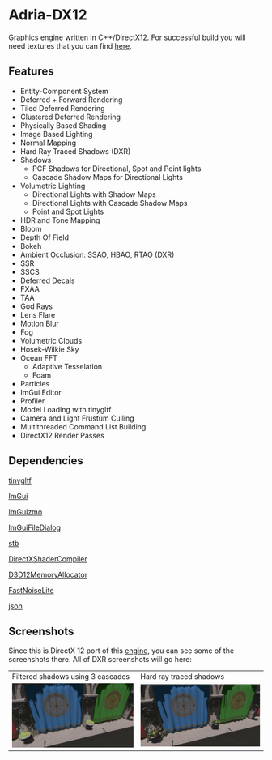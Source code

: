# Adria-DX12

Graphics engine written in C++/DirectX12. For successful build you will need textures that you can find [here](https://github.com/mateeeeeee/Adria-DX11/releases/tag/1.0).
## Features
* Entity-Component System
* Deferred + Forward Rendering 
* Tiled Deferred Rendering 
* Clustered Deferred Rendering
* Physically Based Shading
* Image Based Lighting
* Normal Mapping
* Hard Ray Traced Shadows (DXR)
* Shadows
    - PCF Shadows for Directional, Spot and Point lights
    - Cascade Shadow Maps for Directional Lights
* Volumetric Lighting
    - Directional Lights with Shadow Maps
    - Directional Lights with Cascade Shadow Maps
    - Point and Spot Lights 
* HDR and Tone Mapping
* Bloom
* Depth Of Field
* Bokeh
* Ambient Occlusion: SSAO, HBAO, RTAO (DXR)
* SSR
* SSCS
* Deferred Decals
* FXAA
* TAA
* God Rays
* Lens Flare
* Motion Blur
* Fog
* Volumetric Clouds
* Hosek-Wilkie Sky
* Ocean FFT
    - Adaptive Tesselation
    - Foam
* Particles
* ImGui Editor
* Profiler
* Model Loading with tinygltf
* Camera and Light Frustum Culling
* Multithreaded Command List Building
* DirectX12 Render Passes


## Dependencies
[tinygltf](https://github.com/syoyo/tinygltf)

[ImGui](https://github.com/ocornut/imgui)

[ImGuizmo](https://github.com/CedricGuillemet/ImGuizmo)

[ImGuiFileDialog](https://github.com/aiekick/ImGuiFileDialog)

[stb](https://github.com/nothings/stb)

[DirectXShaderCompiler](https://github.com/microsoft/DirectXShaderCompiler)

[D3D12MemoryAllocator](https://github.com/GPUOpen-LibrariesAndSDKs/D3D12MemoryAllocator)

[FastNoiseLite](https://github.com/Auburn/FastNoiseLite)

[json](https://github.com/nlohmann/json)

## Screenshots

Since this is DirectX 12 port of this [engine](https://github.com/mate286/Adria-DX11), you can see some of the screenshots there. 
All of DXR screenshots will go here:

<table>
  <tr>
    <td>Filtered shadows using 3 cascades</td>
     <td>Hard ray traced shadows</td>
     </tr>
  <tr>
    <td><img src="Screenshots/cascades.png"></td>
    <td><img src="Screenshots/rtshadows.png"></td>
  </tr>
 </table>
